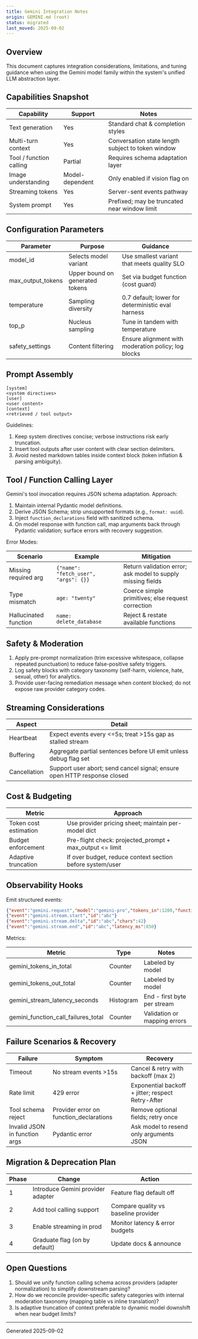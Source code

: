 ```yaml
---
title: Gemini Integration Notes
origin: GEMINI.md (root)
status: migrated
last_moved: 2025-09-02
---
```


## Overview

This document captures integration considerations, limitations, and tuning guidance when using the Gemini model family within the system's unified LLM abstraction layer.

## Capabilities Snapshot

| Capability | Support | Notes |
|-----------|---------|-------|
| Text generation | Yes | Standard chat & completion styles |
| Multi-turn context | Yes | Conversation state length subject to token window |
| Tool / function calling | Partial | Requires schema adaptation layer |
| Image understanding | Model-dependent | Only enabled if vision flag on |
| Streaming tokens | Yes | Server-sent events pathway |
| System prompt | Yes | Prefixed; may be truncated near window limit |

## Configuration Parameters

| Parameter | Purpose | Guidance |
|-----------|---------|----------|
| model_id | Selects model variant | Use smallest variant that meets quality SLO |
| max_output_tokens | Upper bound on generated tokens | Set via budget function (cost guard) |
| temperature | Sampling diversity | 0.7 default; lower for deterministic eval harness |
| top_p | Nucleus sampling | Tune in tandem with temperature |
| safety_settings | Content filtering | Ensure alignment with moderation policy; log blocks |

## Prompt Assembly

````text
[system]
<system directives>
[user]
<user content>
[context]
<retrieved / tool output>
````

Guidelines:

1. Keep system directives concise; verbose instructions risk early truncation.
2. Insert tool outputs after user content with clear section delimiters.
3. Avoid nested markdown tables inside context block (token inflation & parsing ambiguity).

## Tool / Function Calling Layer

Gemini's tool invocation requires JSON schema adaptation. Approach:

1. Maintain internal Pydantic model definitions.
2. Derive JSON Schema; strip unsupported formats (e.g., `format: uuid`).
3. Inject `function_declarations` field with sanitized schema.
4. On model response with function call, map arguments back through Pydantic validation; surface errors with recovery suggestion.

Error Modes:

| Scenario | Example | Mitigation |
|----------|---------|------------|
| Missing required arg | `{"name": "fetch_user", "args": {}}` | Return validation error; ask model to supply missing fields |
| Type mismatch | `age: "twenty"` | Coerce simple primitives; else request correction |
| Hallucinated function | `name: delete_database` | Reject & restate available functions |

## Safety & Moderation

1. Apply pre-prompt normalization (trim excessive whitespace, collapse repeated punctuation) to reduce false-positive safety triggers.
2. Log safety blocks with category taxonomy (self-harm, violence, hate, sexual, other) for analytics.
3. Provide user-facing remediation message when content blocked; do not expose raw provider category codes.

## Streaming Considerations

| Aspect | Detail |
|--------|--------|
| Heartbeat | Expect events every <=5s; treat >15s gap as stalled stream |
| Buffering | Aggregate partial sentences before UI emit unless debug flag set |
| Cancellation | Support user abort; send cancel signal; ensure open HTTP response closed |

## Cost & Budgeting

| Metric | Approach |
|--------|----------|
| Token cost estimation | Use provider pricing sheet; maintain per-model dict |
| Budget enforcement | Pre-flight check: projected_prompt + max_output <= limit |
| Adaptive truncation | If over budget, reduce context section before system/user |

## Observability Hooks

Emit structured events:

````json
{"event":"gemini.request","model":"gemini-pro","tokens_in":1200,"functions":2}
{"event":"gemini.stream.start","id":"abc"}
{"event":"gemini.stream.delta","id":"abc","chars":42}
{"event":"gemini.stream.end","id":"abc","latency_ms":850}
````

Metrics:

| Metric | Type | Notes |
|--------|------|-------|
| gemini_tokens_in_total | Counter | Labeled by model |
| gemini_tokens_out_total | Counter | Labeled by model |
| gemini_stream_latency_seconds | Histogram | End - first byte per stream |
| gemini_function_call_failures_total | Counter | Validation or mapping errors |

## Failure Scenarios & Recovery

| Failure | Symptom | Recovery |
|---------|---------|----------|
| Timeout | No stream events >15s | Cancel & retry with backoff (max 2) |
| Rate limit | 429 error | Exponential backoff + jitter; respect Retry-After |
| Tool schema reject | Provider error on function_declarations | Remove optional fields; retry once |
| Invalid JSON in function args | Pydantic error | Ask model to resend only arguments JSON |

## Migration & Deprecation Plan

| Phase | Change | Action |
|-------|--------|--------|
| 1 | Introduce Gemini provider adapter | Feature flag default off |
| 2 | Add tool calling support | Compare quality vs baseline provider |
| 3 | Enable streaming in prod | Monitor latency & error budgets |
| 4 | Graduate flag (on by default) | Update docs & announce |

## Open Questions

1. Should we unify function calling schema across providers (adapter normalization) to simplify downstream parsing?
2. How do we reconcile provider-specific safety categories with internal moderation taxonomy (mapping table vs inline translation)?
3. Is adaptive truncation of context preferable to dynamic model downshift when near budget limits?

---
Generated 2025-09-02
